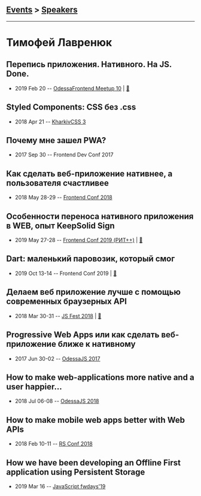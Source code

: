 ## [Events](../README.md) > [Speakers](../speakers.md)
---

# Тимофей Лавренюк

## Перепись приложения. Нативного. На JS. Done.
- 2019 Feb 20 -- [OdessaFrontend Meetup 10](https://youtu.be/4DN3ctq7RDM)  | [:notebook:](https://www.slideshare.net/odessafrontend/js-done-odessafrontend-meetup-10)  
## Styled Components: CSS без .css
- 2018 Apr 21 -- [KharkivCSS 3](https://www.youtube.com/watch?v=YBk6FPlgVjk)    
## Почему мне зашел PWA?
- 2017 Sep 30 -- Frontend Dev Conf 2017    
## Как сделать веб-приложение нативнее, а пользователя счастливее
- 2018 May 28-29 -- [Frontend Conf 2018](https://www.youtube.com/watch?v=aH8fF8lR9aE)    
## Особенности переноса нативного приложения в WEB, опыт KeepSolid Sign
- 2019 May 27-28 -- [Frontend Conf 2019 (РИТ++)](https://www.youtube.com/watch?v=b-bu6lUNzsg)  | [:notebook:](https://slides.com/timofeylavrenyuk/native-to-web-lite)  
## Dart: маленький паровозик, который смог
- 2019 Oct 13-14 -- Frontend Conf 2019  | [:notebook:](https://drive.google.com/file/d/1FTss_dq45X903viBPtoEEXwe62idHNGi)  
## Делаем веб приложение лучше с помощью современных браузерных API
- 2018 Mar 30-31 -- [JS Fest 2018](https://www.youtube.com/watch?v=ImZMlHb1Oq0)  | [:notebook:](https://www.slideshare.net/JSFestUA/js-fest-2018-api)  
## Progressive Web Apps или как сделать веб-приложение ближе к нативному
- 2017 Jun 30-02 -- [OdessaJS 2017](https://www.youtube.com/watch?v=CyysOk97WAA)    
## How to make web-applications more native and a user happier...
- 2018 Jul 06-08 -- [OdessaJS 2018](https://youtu.be/wklnEN-zzMI)    
## How to make mobile web apps better with Web APIs
- 2018 Feb 10-11 -- [RS Conf 2018](https://youtu.be/AlRCcx5g3L4)    
## How we have been developing an Offline First application using Persistent Storage
- 2019 Mar 16 -- [JavaScript fwdays&#39;19](https://fwdays.com/en/event/js-fwdays-2019/review/how-we-have-been-developing-an-offline-first-application)    
